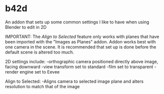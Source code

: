 # b42d
An addon that sets up some common settings I like to have when using Blender to edit in 2D

IMPORTANT:
The *Align to Selected* feature only works with planes that have been imported with the "Images as Planes" addon.
Addon works best with one camera in the scene.
It is recommended that set up is done before the default scene is altered too much.

2D settings include:
-orthographic camera positioned directly above image, facing downward
-view transform set to standard
-film set to transparent
-render engine set to Eevee

Align to Selected:
-Aligns camera to selected image plane and alters resolution to match that of the image
